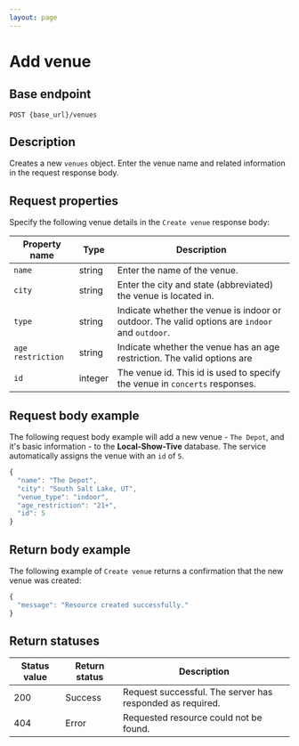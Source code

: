 ```yaml
---
layout: page
---
```


# Add venue

## Base endpoint

```shell
POST {base_url}/venues
```

## Description

Creates a new `venues` object. Enter the venue name and related information in the request response body.

## Request properties

Specify the following venue details in the `Create venue` response body:

| Property name | Type | Description |
| ------------- | ----------- | ----------- |
| `name` | string | Enter the name of the venue. |
| `city` | string | Enter the city and state (abbreviated) the venue is located in. |
| `type` | string | Indicate whether the venue is indoor or outdoor. The valid options are `indoor` and `outdoor`. |
| `age restriction` | string | Indicate whether the venue has an age restriction. The valid options are  |
| `id` | integer | The venue id. This id is used to specify the venue in `concerts` responses. |

## Request body example

The following request body example will add a new venue - `The Depot`, and it's basic information - to the **Local-Show-Tive** database. The service automatically assigns the venue with an `id` of `5`.

```js
{
  "name": "The Depot",
  "city": "South Salt Lake, UT",
  "venue_type": "indoor",
  "age_restriction": "21+",
  "id": 5
}

```

## Return body example

The following example of `Create venue` returns a confirmation that the new venue was created:

```js
{
  "message": "Resource created successfully."
}

```

## Return statuses

| Status value | Return status | Description |
| ------------- | ----------- | ----------- |
| 200 | Success | Request successful. The server has responded as required. |
| 404 | Error | Requested resource could not be found. |
